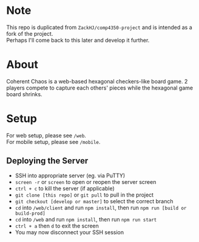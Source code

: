 # Note

This repo is duplicated from `ZackHJ/comp4350-project` and is intended as a fork of the project.  
Perhaps I'll come back to this later and develop it further.

# About

Coherent Chaos is a web-based hexagonal checkers-like board game. 2 players compete to capture each others' pieces while the hexagonal game board shrinks.

# Setup

For web setup, please see `/web`.  
For mobile setup, please see `/mobile`.

## Deploying the Server

- SSH into appropriate server (eg. via PuTTY)
- `screen -r` or `screen` to open or reopen the server screen
- `ctrl + c` to kill the server (if applicable)
- `git clone [this repo]` or `git pull` to pull in the project
- `git checkout [develop or master]` to select the correct branch
- `cd` into `/web/client` and run `npm install`, then run `npm run [build or build-prod]`
- `cd` into `/web` and run `npm install`, then run `npm run start`
- `ctrl + a` then `d` to exit the screen
- You may now disconnect your SSH session
